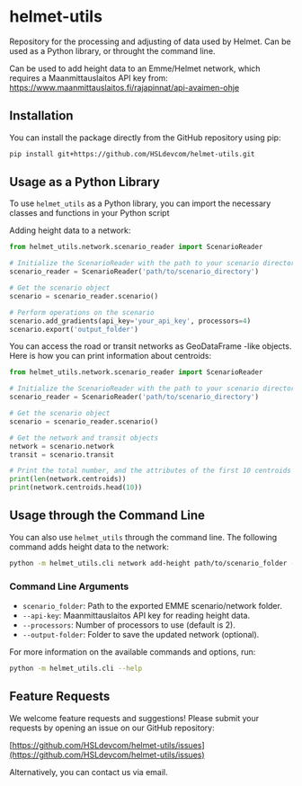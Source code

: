 # helmet-utils

Repository for the processing and adjusting of data used by Helmet. Can be used as a Python library, or throught the command line.

Can be used to add height data to an Emme/Helmet network, which requires a Maanmittauslaitos API key from: https://www.maanmittauslaitos.fi/rajapinnat/api-avaimen-ohje

## Installation

You can install the package directly from the GitHub repository using pip:

```sh
pip install git+https://github.com/HSLdevcom/helmet-utils.git
```

## Usage as a Python Library

To use `helmet_utils` as a Python library, you can import the necessary classes and functions in your Python script

Adding height data to a network:

```python
from helmet_utils.network.scenario_reader import ScenarioReader

# Initialize the ScenarioReader with the path to your scenario directory
scenario_reader = ScenarioReader('path/to/scenario_directory')

# Get the scenario object
scenario = scenario_reader.scenario()

# Perform operations on the scenario
scenario.add_gradients(api_key='your_api_key', processors=4)
scenario.export('output_folder')
```

You can access the road or transit networks as GeoDataFrame -like objects. Here is how you can print information about centroids:

```python
from helmet_utils.network.scenario_reader import ScenarioReader

# Initialize the ScenarioReader with the path to your scenario directory
scenario_reader = ScenarioReader('path/to/scenario_directory')

# Get the scenario object
scenario = scenario_reader.scenario()

# Get the network and transit objects
network = scenario.network
transit = scenario.transit

# Print the total number, and the attributes of the first 10 centroids
print(len(network.centroids))
print(network.centroids.head(10))


```


## Usage through the Command Line

You can also use `helmet_utils` through the command line. The following command adds height data to the network:

```sh
python -m helmet_utils.cli network add-height path/to/scenario_folder --api-key your_api_key --processors 4 --output-folder output_folder
```

### Command Line Arguments

- `scenario_folder`: Path to the exported EMME scenario/network folder.
- `--api-key`: Maanmittauslaitos API key for reading height data.
- `--processors`: Number of processors to use (default is 2).
- `--output-folder`: Folder to save the updated network (optional).

For more information on the available commands and options, run:

```sh
python -m helmet_utils.cli --help
```

## Feature Requests

We welcome feature requests and suggestions! Please submit your requests by opening an issue on our GitHub repository:

[https://github.com/HSLdevcom/helmet-utils/issues](https://github.com/HSLdevcom/helmet-utils/issues)

Alternatively, you can contact us via email.


